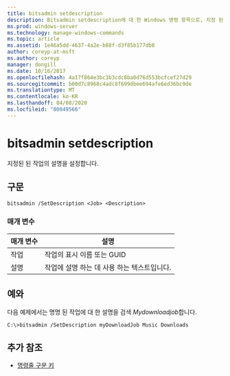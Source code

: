 ```yaml
---
title: bitsadmin setdescription
description: Bitsadmin setdescription에 대 한 Windows 명령 항목으로, 지정 된 작업에 대 한 설명을 설정 합니다.
ms.prod: windows-server
ms.technology: manage-windows-commands
ms.topic: article
ms.assetid: 1e46a5dd-4637-4a2e-b88f-d3f85b177db8
author: coreyp-at-msft
ms.author: coreyp
manager: dongill
ms.date: 10/16/2017
ms.openlocfilehash: 4a17f864e3bc3b3cdc8ba0d76d553bcfcef27d29
ms.sourcegitcommit: b00d7c8968c4adc8f699dbee694afe6ed36bc9de
ms.translationtype: MT
ms.contentlocale: ko-KR
ms.lasthandoff: 04/08/2020
ms.locfileid: "80849566"
---
```

# <a name="bitsadmin-setdescription"></a>bitsadmin setdescription

지정된 된 작업의 설명을 설정합니다.

## <a name="syntax"></a>구문

```
bitsadmin /SetDescription <Job> <Description>
```

### <a name="parameters"></a>매개 변수

|매개 변수|설명|
|---------|-----------|
|작업|작업의 표시 이름 또는 GUID|
|설명|작업에 설명 하는 데 사용 하는 텍스트입니다.|

## <a name="examples"></a><a name=BKMK_examples></a>예와

다음 예제에서는 명명 된 작업에 대 한 설명을 검색 *Mydownloadjob*합니다.
```
C:\>bitsadmin /SetDescription myDownloadJob Music Downloads
```

## <a name="additional-references"></a>추가 참조

- [명령줄 구문 키](command-line-syntax-key.md)